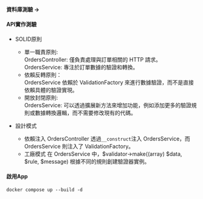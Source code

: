 #### 資料庫測驗 -> 

#### API實作測驗
- SOLID原則
  - 單一職責原則:  
    OrdersController: 僅負責處理與訂單相關的 HTTP 請求。
    OrdersService: 專注於訂單數據的驗證和轉換。
  - 依賴反轉原則：   
    OrdersService 依賴於 ValidationFactory 來進行數據驗證，而不是直接依賴具體的驗證實現。
  - 開放封閉原則:  
    OrdersService: 可以透過擴展新方法來增加功能，例如添加更多的驗證規則或數據轉換邏輯，而不需要修改現有的代碼。

- 設計模式
  - 依賴注入
    OrdersController 透過`__construct`注入 OrdersService，而OrdersService 則注入了 ValidationFactory。
  - 工廠模式
    在 OrdersService 中，$validator->make((array) $data, $rule, $message) 根據不同的規則創建驗證器實例。

#### 啟用App
```
docker compose up --build -d
```



